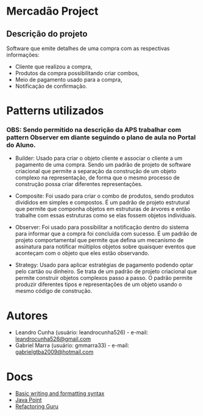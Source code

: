 # Mercadão Project

## Descrição do projeto

Software que emite detalhes de uma compra com as respectivas informações:

- Cliente que realizou a compra,
- Produtos da compra possibilitando criar combos,
- Meio de pagamento usado para a compra,
- Notificação de confirmação.

# Patterns utilizados
### OBS: Sendo permitido na descrição da APS trabalhar com pattern Observer em diante seguindo o plano de aula no Portal do Aluno.

- Builder: Usado para criar o objeto cliente e associar o cliente a um pagamento de uma compra. Sendo um padrão de projeto de software criacional que permite a separação da construção de um objeto complexo na representação, de forma que o mesmo processo de construção possa criar diferentes representações.

- Composite: Foi usado para criar o combo de produtos, sendo produtos divididos em simples e compostos. É um padrão de projeto estrutural que permite que componha objetos em estruturas de árvores e então trabalhe com essas estruturas como se elas fossem objetos individuais.

- Observer: Foi usado para possibilitar a notificação dentro do sistema para informar que a compra foi concluída com sucesso. É um padrão de projeto comportamental que permite que defina um mecanismo de assinatura para notificar múltiplos objetos sobre quaisquer eventos que aconteçam com o objeto que eles estão observando.

- Strategy: Usado para aplicar estratégias de pagamento podendo optar pelo cartão ou dinheiro. Se trata de um padrão de projeto criacional que permite construir objetos complexos passo a passo. O padrão permite produzir diferentes tipos e representações de um objeto usando o mesmo código de construção.

# Autores

- Leandro Cunha (usuário: leandrocunha526) - e-mail: leandrocunha526@gmail.com
- Gabriel Marra (usuário: gmmarra33) - e-mail: gabrielgtba2009@hotmail.com

# Docs
- [Basic writing and formatting syntax](https://docs.github.com/pt/free-pro-team@latest/github/writing-on-github/basic-writing-and-formatting-syntax)
- [Java Point](https://www.javatpoint.com/java-tutorial)
- [Refactoring Guru](https://refactoring.guru/)
